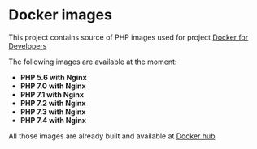 # Docker images

This project contains source of PHP images used for project [Docker for Developers](https://github.com/mnabialek/docker)

The following images are available at the moment:

- **PHP 5.6 with Nginx**
- **PHP 7.0 with Nginx**
- **PHP 7.1 with Nginx**
- **PHP 7.2 with Nginx**
- **PHP 7.3 with Nginx**
- **PHP 7.4 with Nginx**

All those images are already built and available at [Docker hub](https://hub.docker.com/r/mnabialek/laravel-php-nginx/)